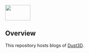 <a href="https://dust3d.readthedocs.io/en/latest/install.html" target="_blank"><image src="https://raw.githubusercontent.com/huxingyi/dust3d/master/dust3d-logo.png" width="81" height="50"></a>

Overview
----------
This repository hosts blogs of [Dust3D](https://github.com/huxingyi/dust3d).
